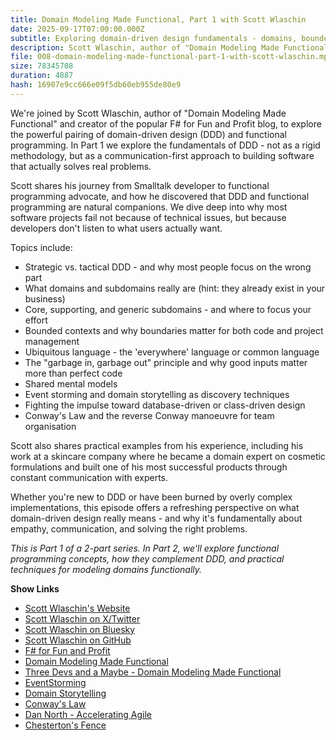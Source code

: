 ```yaml
---
title: Domain Modeling Made Functional, Part 1 with Scott Wlaschin
date: 2025-09-17T07:00:00.000Z
subtitle: Exploring domain-driven design fundamentals - domains, bounded contexts, ubiquitous language, and why communication is everything.
description: Scott Wlaschin, author of "Domain Modeling Made Functional" and creator of F# for Fun and Profit, joins us to discuss the powerful pairing of DDD and functional programming. In Part 1 we focus on DDD, covering strategic vs. tactical DDD, (sub)domains, bounded contexts, and the critical importance of listening and communication in software design.
file: 008-domain-modeling-made-functional-part-1-with-scott-wlaschin.mp3
size: 78345708
duration: 4887
hash: 16907e9cc666e09f5db60eb955de80e9
---
```


We're joined by Scott Wlaschin, author of "Domain Modeling Made Functional" and creator of the popular F# for Fun and Profit blog, to explore the powerful pairing of domain-driven design (DDD) and functional programming.
In Part 1 we explore the fundamentals of DDD - not as a rigid methodology, but as a communication-first approach to building software that actually solves real problems.

Scott shares his journey from Smalltalk developer to functional programming advocate, and how he discovered that DDD and functional programming are natural companions.
We dive deep into why most software projects fail not because of technical issues, but because developers don't listen to what users actually want.

Topics include:

- Strategic vs. tactical DDD - and why most people focus on the wrong part
- What domains and subdomains really are (hint: they already exist in your business)
- Core, supporting, and generic subdomains - and where to focus your effort
- Bounded contexts and why boundaries matter for both code and project management
- Ubiquitous language - the 'everywhere' language or common language
- The "garbage in, garbage out" principle and why good inputs matter more than perfect code
- Shared mental models
- Event storming and domain storytelling as discovery techniques
- Fighting the impulse toward database-driven or class-driven design
- Conway's Law and the reverse Conway manoeuvre for team organisation

Scott also shares practical examples from his experience, including his work at a skincare company where he became a domain expert on cosmetic formulations and built one of his most successful products through constant communication with experts.

Whether you're new to DDD or have been burned by overly complex implementations, this episode offers a refreshing perspective on what domain-driven design really means - and why it's fundamentally about empathy, communication, and solving the right problems.

_This is Part 1 of a 2-part series. In Part 2, we'll explore functional programming concepts, how they complement DDD, and practical techniques for modeling domains functionally._

**Show Links**

- [Scott Wlaschin's Website](https://scottwlaschin.com/)
- [Scott Wlaschin on X/Twitter](https://x.com/ScottWlaschin)
- [Scott Wlaschin on Bluesky](https://bsky.app/profile/scottwlaschin.bsky.social)
- [Scott Wlaschin on GitHub](https://github.com/swlaschin)
- [F# for Fun and Profit](https://fsharpforfunandprofit.com/)
- [Domain Modeling Made Functional](https://pragprog.com/titles/swdddf/domain-modeling-made-functional/)
- [Three Devs and a Maybe - Domain Modeling Made Functional](https://threedevsandamaybe.com/domain-modeling-made-functional-with-scott-wlaschin/)
- [EventStorming](https://www.eventstorming.com/)
- [Domain Storytelling](https://domainstorytelling.org/)
- [Conway's Law](https://martinfowler.com/bliki/ConwaysLaw.html)
- [Dan North - Accelerating Agile](https://dannorth.net/blog/accelerating-agile/)
- [Chesterton's Fence](https://en.wikipedia.org/wiki/Wikipedia:Chesterton's_fence)
